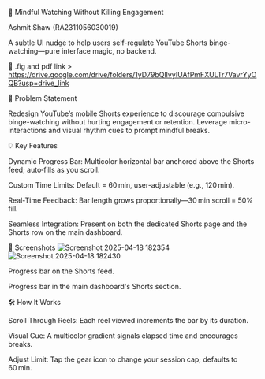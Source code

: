 🚦 Mindful Watching Without Killing Engagement

Ashmit Shaw (RA2311056030019)

A subtle UI nudge to help users self-regulate YouTube Shorts binge-watching—pure interface magic, no backend.

🚀 .fig and pdf link > https://drive.google.com/drive/folders/1yD79bQlIvyIUAfPmFXULTr7VavrYyOQB?usp=drive_link

🎯 Problem Statement

Redesign YouTube’s mobile Shorts experience to discourage compulsive binge-watching without hurting engagement or retention. Leverage micro-interactions and visual rhythm cues to prompt mindful breaks.

💡 Key Features

Dynamic Progress Bar: Multicolor horizontal bar anchored above the Shorts feed; auto‑fills as you scroll.

Custom Time Limits: Default = 60 min, user-adjustable (e.g., 120 min).

Real-Time Feedback: Bar length grows proportionally—30 min scroll = 50% fill.

Seamless Integration: Present on both the dedicated Shorts page and the Shorts row on the main dashboard.

📸 Screenshots
![Screenshot 2025-04-18 182354](https://github.com/user-attachments/assets/5ec77d99-5ad4-4ed0-bb18-e1e1a9f97715)
![Screenshot 2025-04-18 182430](https://github.com/user-attachments/assets/35fa0fd5-8908-4006-a682-e96d51cc44bc)

Progress bar on the Shorts feed.


Progress bar in the main dashboard's Shorts section.

🛠 How It Works

Scroll Through Reels: Each reel viewed increments the bar by its duration.

Visual Cue: A multicolor gradient signals elapsed time and encourages breaks.

Adjust Limit: Tap the gear icon to change your session cap; defaults to 60 min.
